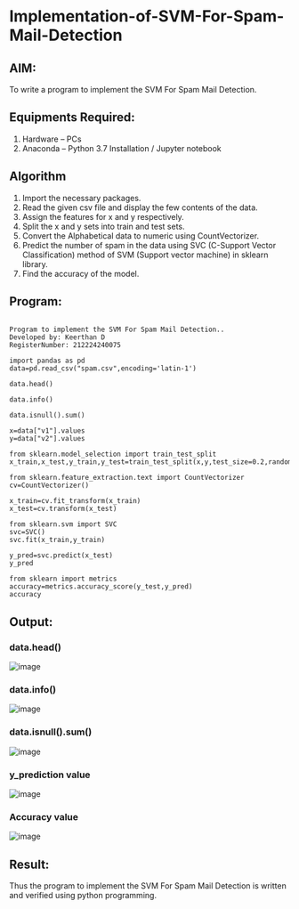 # Implementation-of-SVM-For-Spam-Mail-Detection

## AIM:
To write a program to implement the SVM For Spam Mail Detection.

## Equipments Required:
1. Hardware – PCs
2. Anaconda – Python 3.7 Installation / Jupyter notebook

## Algorithm
1. Import the necessary packages.
2. Read the given csv file and display the few contents of the data.
3. Assign the features for x and y respectively.
4. Split the x and y sets into train and test sets.
5. Convert the Alphabetical data to numeric using CountVectorizer.
6. Predict the number of spam in the data using SVC (C-Support Vector Classification) method of SVM (Support vector machine) in sklearn library.
7. Find the accuracy of the model.

## Program:
```

Program to implement the SVM For Spam Mail Detection..
Developed by: Keerthan D
RegisterNumber: 212224240075

```
```
import pandas as pd
data=pd.read_csv("spam.csv",encoding='latin-1')

data.head()

data.info()

data.isnull().sum()

x=data["v1"].values
y=data["v2"].values

from sklearn.model_selection import train_test_split
x_train,x_test,y_train,y_test=train_test_split(x,y,test_size=0.2,random_state=0)

from sklearn.feature_extraction.text import CountVectorizer
cv=CountVectorizer()

x_train=cv.fit_transform(x_train)
x_test=cv.transform(x_test)

from sklearn.svm import SVC
svc=SVC()
svc.fit(x_train,y_train)

y_pred=svc.predict(x_test)
y_pred

from sklearn import metrics
accuracy=metrics.accuracy_score(y_test,y_pred)
accuracy
```
## Output:
### data.head()
![image](https://github.com/user-attachments/assets/1675b225-bd70-4818-a04b-4f9f39aca3a9)
### data.info()
![image](https://github.com/user-attachments/assets/630ccc94-2d55-4b19-a1d9-f2e549fc3a99)
### data.isnull().sum()
![image](https://github.com/user-attachments/assets/fdd92695-ea82-47cb-915b-94d7bc1beafd)
### y_prediction value
![image](https://github.com/user-attachments/assets/d75d1f30-c582-42b0-a490-8abc90db0e59)
### Accuracy value
![image](https://github.com/user-attachments/assets/6424d727-25ed-4e62-9850-558b1e0fb8bb)



## Result:
Thus the program to implement the SVM For Spam Mail Detection is written and verified using python programming.
